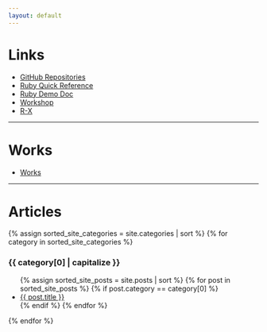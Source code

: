 ```yaml
---
layout: default
---
```


# Links

- [GitHub Repositories](https://github.com/YumaYX?tab=repositories)
- [Ruby Quick Reference](/RubyQuickReference/)
- [Ruby Demo Doc](https://yumayx.github.io/rubydemodoc/)
- [Workshop](/Workshop/)
- [R-X](/R-X/)

---

# Works

- [Works](/works)

---

# Articles

{% assign sorted_site_categories = site.categories | sort %}
{% for category in sorted_site_categories %}

<h3 id="{{ category[0] }}">{{ category[0] | capitalize }}</h3>
<ul>
{% assign sorted_site_posts = site.posts | sort %}
{% for post in sorted_site_posts %}
{% if post.category == category[0] %}
<li><a href="{{ site.baseurl }}{{ post.url }}">{{ post.title }}</a></li>
{% endif %}
{% endfor %}
</ul>

{% endfor %}
